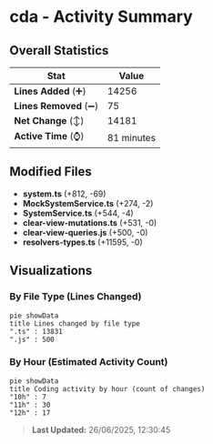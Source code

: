 # cda - Activity Summary 

## Overall Statistics

| Stat                   | Value                                                             |
| ---------------------- | ----------------------------------------------------------------- |
| **Lines Added** (➕)   | 14256                                          |
| **Lines Removed** (➖) | 75                                        |
| **Net Change** (↕)    | 14181                |
| **Active Time** (⌚)   | 81 minutes |


## Modified Files
- **system.ts** (+812, -69)
- **MockSystemService.ts** (+274, -2)
- **SystemService.ts** (+544, -4)
- **clear-view-mutations.ts** (+531, -0)
- **clear-view-queries.js** (+500, -0)
- **resolvers-types.ts** (+11595, -0)

## Visualizations

### By File Type (Lines Changed)

```mermaid
pie showData
title Lines changed by file type
".ts" : 13831
".js" : 500
```

### By Hour (Estimated Activity Count)

```mermaid
pie showData
title Coding activity by hour (count of changes)
"10h" : 7
"11h" : 30
"12h" : 17
```


> **Last Updated:** 26/06/2025, 12:30:45